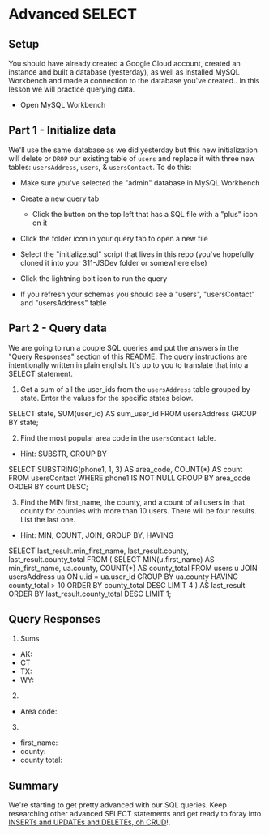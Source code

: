 # Advanced SELECT

## Setup

You should have already created a Google Cloud account, created an instance and built a database (yesterday), as well as installed MySQL Workbench and made a connection to the database you've created.. In this lesson we will practice querying data.

* Open MySQL Workbench

## Part 1 - Initialize data

We'll use the same database as we did yesterday but this new initialization will delete or `DROP` our existing table of `users` and replace it with three new tables: `usersAddress`, `users`, & `usersContact`. To do this:

* Make sure you've selected the "admin" database in MySQL Workbench

* Create a new query tab
  * Click the button on the top left that has a SQL file with a "plus" icon on it

* Click the folder icon in your query tab to open a new file

* Select the "initialize.sql" script that lives in this repo (you've hopefully cloned it into your 311-JSDev folder or somewhere else)

* Click the lightning bolt icon to run the query

* If you refresh your schemas you should see a "users", "usersContact" and "usersAddress" table

## Part 2 - Query data

We are going to run a couple SQL queries and put the answers in the "Query Responses" section of this README. The query instructions are intentionally written in plain english. It's up to you to translate that into a SELECT statement.

1. Get a sum of all the user_ids from the `usersAddress` table grouped by state. Enter the values for the specific states below.

SELECT state, SUM(user_id) AS sum_user_id
FROM usersAddress
GROUP BY state;



2. Find the most popular area code in the `usersContact` table. 
  * Hint: SUBSTR, GROUP BY


SELECT SUBSTRING(phone1, 1, 3) AS area_code, COUNT(*) AS count
FROM usersContact
WHERE phone1 IS NOT NULL
GROUP BY area_code
ORDER BY count DESC;


3. Find the MIN first_name, the county, and a count of all users in that county for counties with more than 10 users. There will be four results. List the last one. 
  * Hint: MIN, COUNT, JOIN, GROUP BY, HAVING


SELECT last_result.min_first_name, last_result.county, last_result.county_total
FROM (
  SELECT MIN(u.first_name) AS min_first_name, ua.county, COUNT(*) AS county_total
  FROM users u
  JOIN usersAddress ua ON u.id = ua.user_id
  GROUP BY ua.county
  HAVING county_total > 10
  ORDER BY county_total DESC
  LIMIT 4
) AS last_result
ORDER BY last_result.county_total DESC
LIMIT 1;





## Query Responses

1. Sums
  * AK:
  * CT
  * TX:
  * WY:

2.
  * Area code:

3.
  * first_name:
  * county:
  * county total:


## Summary

We're starting to get pretty advanced with our SQL queries. Keep researching other advanced SELECT statements and get ready to foray into [INSERTs and UPDATEs and DELETEs, oh CRUD](https://www.youtube.com/watch?v=-HrfbV16-FQ)!.
